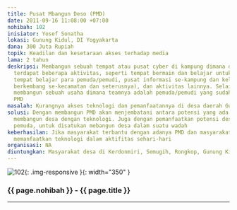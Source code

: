 ```yaml
---
title: Pusat Mbangun Deso (PMD)
date: 2011-09-16 11:08:00 +07:00
nohibah: 102
inisiator: Yosef Sonatha
lokasi: Gunung Kidul, DI Yogyakarta
dana: 300 Juta Rupiah
topik: Keadilan dan kesetaraan akses terhadap media
lama: 2 tahun
deskripsi: Membangun sebuah tempat atau pusat cyber di kampung dimana di dalamnya
  terdapat beberapa aktivitas, seperti tempat bermain dan belajar untuk anak-anak,
  tempat belajar para pemuda/pemudi, pusat informasi se-kampung dan kelurahan (bisa
  berkembang se-kecamatan dan seterusnya), dan aktivitas lainnya. Selain itu juga
  membangun sebuah usaha dimana teamnya adalah pemuda/pemudi yang sudah belajar di
  PMD
masalah: Kurangnya akses teknologi dan pemanfaatannya di desa daerah Gunung Kidul
solusi: Dengan membangun PMD akan menjembatani antara potensi yang ada di desa untuk
  membangun desa dengan teknologi. Juga dengan pemanfaatkan potensi desa, seperti
  pemuda, untuk disatukan mebangun desa dalam suatu wadah
keberhasilan: Jika masyarakat terbantu dengan adanya PMD dan masyarakat sudah dapat
  memanfaatkan teknologi dalam aktifitas sehari-hari
organisasi: NA
diuntungkan: Masyarakat desa di Kerdonmiri, Semugih, Rongkop, Gunung Kidul DIY
---
```


![102](/static/img/hibahcmb/102.png){: .img-responsive }{: width="350" }

### {{ page.nohibah }} - {{ page.title }}

---

